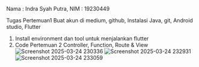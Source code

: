 Nama : Indra Syah Putra, NIM : 19230449

Tugas Pertemuan1 Buat akun di medium, github, Instalasi Java, git, Android studio, Flutter

1. Install environment dan tool untuk menjalankan flutter
2. Code Pertemuan 2 Controller, Function, Route & View
![Screenshot 2025-03-24 230336](https://github.com/user-attachments/assets/1abb7d9b-4e77-4349-a522-e9c582d04b12)
![Screenshot 2025-03-24 232931](https://github.com/user-attachments/assets/8e9e4d35-eac1-4c84-9617-546811997c42)
![Screenshot 2025-03-24 233059](https://github.com/user-attachments/assets/0ea5605c-7791-4f31-9f0c-070cadee973f)

